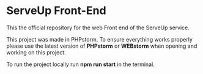 # ServeUp Front-End

This the official repository for the web Front end of the ServeUp service.

This project was made in PHPstorm. To ensure everything works properly please use the latest version of **PHPstorm** or **WEBstorm** when opening and working on this project. 

To run the project locally run **npm run start** in the terminal.
